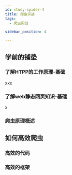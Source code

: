 ```yaml
---
id: study-spider-4
title: 爬虫实战
tags:
  - 爬虫实战

sidebar_position: 4

---
```



## 学前的铺垫


### 了解HTPP的工作原理-基础

xxx




### 了解web静态网页知识-基础

x


### 爬虫原理概述





## 如何高效爬虫


### 高效的代码


### 高效的框架














